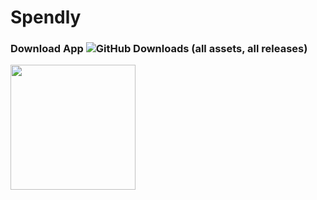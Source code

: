 # Spendly

### Download App ![GitHub Downloads (all assets, all releases)](https://img.shields.io/github/downloads/hamzahraihan/flutter_expense_tracker/total?color=blue)


<a href="https://github.com/hamzahraihan/flutter_expense_tracker/releases/download/v0.5.0-alpha/app-release.apk"><img src="https://playerzon.com/asset/download.png" width="200"></img></a>


